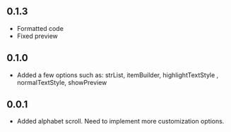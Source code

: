## 0.1.3
* Formatted code
* Fixed preview


## 0.1.0

* Added a few options such as: strList, itemBuilder, highlightTextStyle
, normalTextStyle, showPreview


## 0.0.1

* Added alphabet scroll. Need to implement more customization options.

